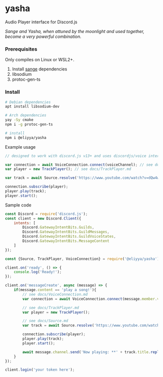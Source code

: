 # yasha
Audio Player interface for Discord.js

*Sange and Yasha, when attuned by the moonlight and used together, become a very powerful combination.*

### Prerequisites
Only compiles on Linux or WSL2+.

1. Install [sange](https://github.com/Node-Estudios/sange) dependencies
2. libsodium
3. protoc-gen-ts

### Install
```bash
# Debian dependencies
apt install libsodium-dev

# Arch dependencies
yay -Sy cmake
npm i -g protoc-gen-ts

# install
npm i @eliyya/yasha
```

Example usage

```js
// designed to work with discord.js v13+ and uses discordjs/voice internally for voice connections

var connection = await VoiceConnection.connect(voiceChannel); // see docs/VoiceConnection.md
var player = new TrackPlayer(); // see docs/TrackPlayer.md

var track = await Source.resolve('https://www.youtube.com/watch?v=dQw4w9WgXcQ'); // see docs/Source.md

connection.subscribe(player);
player.play(track);
player.start();
```

Sample code
```js
const Discord = require('discord.js');
const client = new Discord.Client({
	intents: [
		Discord.GatewayIntentBits.Guilds,
		Discord.GatewayIntentBits.GuildMessages,
		Discord.GatewayIntentBits.GuildVoiceStates,
		Discord.GatewayIntentBits.MessageContent
	]
});

const {Source, TrackPlayer, VoiceConnection} = require('@eliyya/yasha');

client.on('ready', () => {
	console.log('Ready!');
});

client.on('messageCreate', async (message) => {
	if(message.content == 'play a song!'){
		// see docs/VoiceConnection.md
		var connection = await VoiceConnection.connect(message.member.voice.channel);

		// see docs/TrackPlayer.md
		var player = new TrackPlayer();

		// see docs/Source.md
		var track = await Source.resolve('https://www.youtube.com/watch?v=dQw4w9WgXcQ');

		connection.subscribe(player);
		player.play(track);
		player.start();

		await message.channel.send('Now playing: **' + track.title.replaceAll('**', '\\*\\*') + '**');
	}
});

client.login('your token here');
```
